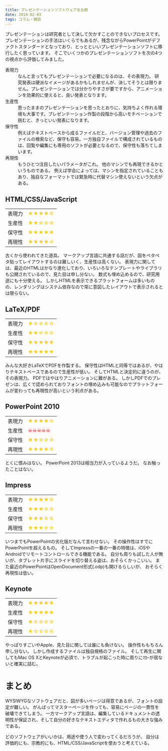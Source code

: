 ```yaml
---
title: プレゼンテーションソフトウェアを比較
date: 2014-02-03
tags: コラム・雑談
---
```


プレゼンテーションは研究者として決して欠かすことのできないプロセスです。
プレゼンテーションの手法はいくらでもあるが、残念ながらPowerPointがデファクトスタンダードとなっており、とっとといいプレゼンテーションソフトに移行したく思っています。
そこでいくつかのプレゼンテーションソフトを次の4つの視点から評価してみました。

<dl>
<dt>表現力</dt>
<dd>なんと言ってもプレゼンテーションで必要になるのは、その表現力。
研究発表は硬派なイメージがあるかもしれませんが、決してそうとは限りません。プレゼンテーションでは分かりやすさが要ですから、アニメーションを効果的に使えると、良い発表となります。</dd>
<dt>生産性</dt>
<dd>思ったままのプレゼンテーションを思ったとおりに、気持ちよく作れる環境も大事です。プレゼンテーション作製の段階から高いモチベーションで挑むと、きっといい発表になります。</dd>
<dt>保守性</dt>
<dd>例えばテキストベースから成るファイルだと、バージョン管理や過去のファイルの検索など、保守も容易。一方独自ファイルで構成されているものは、回覧や編集にも専用のソフトが必要となるので、保守性も落ちてしまいます。</dd>
<dt>再現性</dt>
<dd>もうひとつ注目したいパラメータがこれ。
他のマシンでも再現できるかというものである。
例えば学会によっては、マシンを指定されていることもあり、独自なフォーマットでは緊急時に代替マシン使えないという欠点がある。
</dd>
</dl>

## HTML/CSS/JavaScript

<table>
<tr>
<td>表現力</td>
<td style="color:#FFCC00">★★★★☆</td>
</tr>
<tr>
<td>生産性</td>
<td style="color:#FFCC00">★★☆☆☆</td>
</tr>
<tr>
<td>保守性</td>
<td style="color:#FFCC00">★★★★★</td>
</tr>
<tr>
<td>再現性</td>
<td style="color:#FFCC00">★★★★☆</td>
</tr>
</table>古くから使われてきた道具。
マークアップ言語に共通する話だが、図をペタペタ貼ってレイアウトするのは難しいく、生産性は高くない。
表現力に関しては、最近のHTMLはかなり進化しており、いろいろなテンプレートやライブラリも公開されているので、見た目は申し分ない。
数式も埋め込めるので、研究用途にも十分使える。
しかしHTMLを表示できるプラットフォームは多いものの、レンダリングはシステム依存なので常に意図したレイアウトで表示されるとは限らない。

## LaTeX/PDF

<table>
<tr>
<td>表現力</td>
<td style="color:#FFCC00">★☆☆☆☆</td>
</tr>
<tr>
<td>生産性</td>
<td style="color:#FFCC00">★★☆☆☆</td>
</tr>
<tr>
<td>保守性</td>
<td style="color:#FFCC00">★★★★★</td>
</tr>
<tr>
<td>再現性</td>
<td style="color:#FFCC00">★★★★★</td>
</tr>
</table>みんな大好きLaTeXでPDFを作製する。
保守性はHTMLと同等ではあるが、やはりテキストベースであるので生産性が低い。
そしてHTMLと決定的に違うのが、その表現力。
PDFではやはりアニメーションに難がある。
しかしPDFでのプレゼンは、広くで認められておりフォントの埋め込みも可能なのでプラットフォームが変わっても再現性が高いという利点がある。

## PowerPoint 2010

<table>
<tr>
<td>表現力</td>
<td style="color:#FFCC00">★★★★☆</td>
</tr>
<tr>
<td>生産性</td>
<td style="color:#FF0000">☠☠☠☠☠</td>
</tr>
<tr>
<td>保守性</td>
<td style="color:#FFCC00">★★☆☆☆</td>
</tr>
<tr>
<td>再現性</td>
<td style="color:#FFCC00">★★★★☆</td>
</tr>
</table>とくに恨みはない。
PowerPoint 2013は相当力が入っているようだ。
なお触ったことはない。

## Impress

<table>
<tr>
<td>表現力</td>
<td style="color:#FFCC00">★★★★☆</td>
</tr>
<tr>
<td>生産性</td>
<td style="color:#FFCC00">★★★☆☆</td>
</tr>
<tr>
<td>保守性</td>
<td style="color:#FFCC00">★★★☆☆</td>
</tr>
<tr>
<td>再現性</td>
<td style="color:#FFCC00">★★★☆☆</td>
</tr>
</table>いつまでもPowerPointの劣化版だなんて言わせない。
その操作性はすでにPowerPointを超えるもの。
そしてImpressの一番の一番の特徴は、iOSやAndroidでリモートコントロールできる機能である。
自分も周りも試した人が無いが、タブレット片手にスライドを切り替える姿は、おそらくかっこいい。
また最近のPowerPointはOpenDocument形式(.odp)も開けるらしいが、
おそらく再現性は低い。

## Keynote

<table>
<tr>
<td>表現力</td>
<td style="color:#FFCC00">★★★★★</td>
</tr>
<tr>
<td>生産性</td>
<td style="color:#FFCC00">★★★★★</td>
</tr>
<tr>
<td>保守性</td>
<td style="color:#FFCC00">★☆☆☆☆</td>
</tr>
<tr>
<td>再現性</td>
<td style="color:#FFCC00">★☆☆☆☆</td>
</tr>
</table>やっぱりすごいやApple、見た目に関しては誰にも負けない。
操作性ももちろん申し分ない。
しかし作成するファイルは独自規格のファイル。
そして再生に関してもMac OS XとKeynoteが必須で、トラブルが起こった時に周りにﾏｶｰが居ないと確実に詰む。

# まとめ

WYSIWYGなソフトウェアだと、図が多いページは得意であるが、フォントの設定が難しい。
がんばってマスターページを作っても、容易にページの一貫性を破壊できてしまう。
一方マークアップ言語は、編集しているドキュメントの透明性が保証され、そして自分の好きなテキストエディタで作れるもの大きな強みである。

どのソフトウェアがいいかは、用途や使う人で変わってくるだろうが、
自分は評価的にも、宗教的にも、HTML/CSS/JavaScriptを使おうと考えている。

